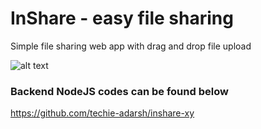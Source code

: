 # InShare - easy file sharing
Simple file sharing web app with drag and drop file upload

![alt text](https://github.com/techie-adarsh/filesmob/blob/main/images/Screenshot%20(403).png)

### Backend NodeJS codes can be found below
https://github.com/techie-adarsh/inshare-xy
